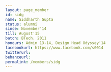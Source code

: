 ```yaml
---
layout: page_member
id: sidg
name: Siddharth Gupta
status: alumni
since: November'14
till: August'15
batch: BTech. 2011
honours: Admin 13-14, Design Head Odyssey'14
facebookurl: https://www.facebook.com/s0014
twitterurl:
behanceurl:
permalink: /members/sidg
---
```

